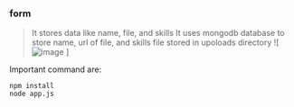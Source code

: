 ### form
>It stores data like name, file, and skills
>It uses mongodb database to store name, url of file, and skills
>file stored in upoloads directory
![![image](https://github.com/raj00anand/form/assets/77964578/eed40ff4-ff4f-4a05-b7e3-bceace8db5d9)
]

Important command are:
```
npm install
node app.js
```
